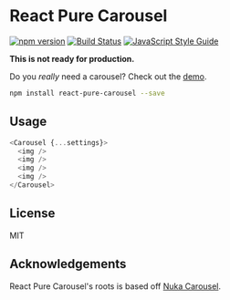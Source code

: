 # React Pure Carousel
[![npm version](https://badge.fury.io/js/react-pure-carousel.svg)](https://badge.fury.io/js/react-pure-carousel)
[![Build Status](https://travis-ci.org/oayres/react-pure-carousel.svg?branch=master)](https://travis-ci.org/oayres/react-pure-carousel)
[![JavaScript Style Guide](https://img.shields.io/badge/code_style-standard-brightgreen.svg)](https://standardjs.com)

**This is not ready for production.**

Do you _really_ need a carousel? Check out the [demo](http://owenayres.co.uk/react-pure-carousel).

```sh
npm install react-pure-carousel --save
```

## Usage

```js
<Carousel {...settings}>
  <img />
  <img />
  <img />
  <img />
</Carousel>
```

## License
MIT

## Acknowledgements
React Pure Carousel's roots is based off [Nuka Carousel](https://github.com/FormidableLabs/nuka-carousel).
